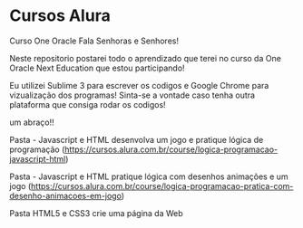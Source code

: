 # Cursos Alura
 Curso One Oracle
Fala Senhoras e Senhores!

Neste repositorio postarei todo o aprendizado que terei no curso da One Oracle Next Education que estou participando!

Eu utilizei Sublime 3 para escrever os codigos e Google Chrome para vizualização dos programas! Sinta-se a vontade caso tenha outra plataforma que consiga rodar os codigos!

um abraço!!

Pasta - Javascript e HTML desenvolva um jogo e pratique lógica de programação
(https://cursos.alura.com.br/course/logica-programacao-javascript-html)

Pasta - Javascript e HTML pratique lógica com desenhos animações e um jogo
(https://cursos.alura.com.br/course/logica-programacao-pratica-com-desenho-animacoes-em-jogo)

Pasta HTML5 e CSS3
crie uma página da Web


